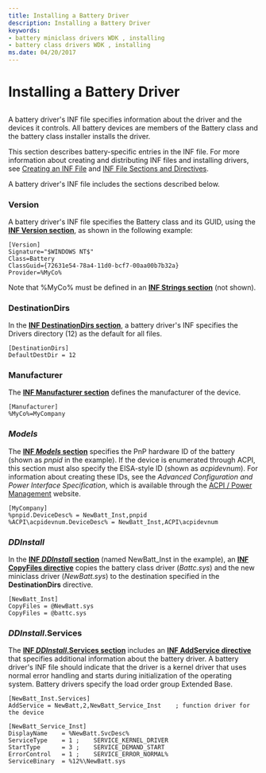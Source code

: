 ```yaml
---
title: Installing a Battery Driver
description: Installing a Battery Driver
keywords:
- battery miniclass drivers WDK , installing
- battery class drivers WDK , installing
ms.date: 04/20/2017
---
```


# Installing a Battery Driver


## <span id="ddk_installing_a_battery_driver_dg"></span><span id="DDK_INSTALLING_A_BATTERY_DRIVER_DG"></span>


A battery driver's INF file specifies information about the driver and the devices it controls. All battery devices are members of the Battery class and the battery class installer installs the driver.

This section describes battery-specific entries in the INF file. For more information about creating and distributing INF files and installing drivers, see [Creating an INF File](../install/overview-of-inf-files.md) and [INF File Sections and Directives](../install/index.md).

A battery driver's INF file includes the sections described below.

### <span id="Version"></span><span id="version"></span><span id="VERSION"></span>Version

A battery driver's INF file specifies the Battery class and its GUID, using the [**INF Version section**](../install/inf-version-section.md), as shown in the following example:

``` syntax
[Version]
Signature="$WINDOWS NT$"
Class=Battery
ClassGuid={72631e54-78a4-11d0-bcf7-00aa00b7b32a}
Provider=%MyCo%
```

Note that %MyCo% must be defined in an [**INF Strings section**](../install/inf-strings-section.md) (not shown).

### <span id="DestinationDirs"></span><span id="destinationdirs"></span><span id="DESTINATIONDIRS"></span>DestinationDirs

In the [**INF DestinationDirs section**](../install/inf-destinationdirs-section.md), a battery driver's INF specifies the Drivers directory (12) as the default for all files.

``` syntax
[DestinationDirs]
DefaultDestDir = 12
```

### <span id="Manufacturer"></span><span id="manufacturer"></span><span id="MANUFACTURER"></span>Manufacturer

The [**INF Manufacturer section**](../install/inf-manufacturer-section.md) defines the manufacturer of the device.

``` syntax
[Manufacturer]
%MyCo%=MyCompany
```

### <span id="Models"></span><span id="models"></span><span id="MODELS"></span>*Models*

The [**INF *Models* section**](../install/inf-models-section.md) specifies the PnP hardware ID of the battery (shown as *pnpid* in the example). If the device is enumerated through ACPI, this section must also specify the EISA-style ID (shown as *acpidevnum*). For information about creating these IDs, see the *Advanced Configuration and Power Interface Specification*, which is available through the [ACPI / Power Management](https://uefi.org/acpi/specs) website.

``` syntax
[MyCompany]
%pnpid.DeviceDesc% = NewBatt_Inst,pnpid
%ACPI\acpidevnum.DeviceDesc% = NewBatt_Inst,ACPI\acpidevnum
```

### <span id="DDInstall"></span><span id="ddinstall"></span><span id="DDINSTALL"></span>*DDInstall*

In the [**INF *DDInstall* section**](../install/inf-ddinstall-section.md) (named NewBatt\_Inst in the example), an [**INF CopyFiles directive**](../install/inf-copyfiles-directive.md) copies the battery class driver (*Battc.sys*) and the new miniclass driver (*NewBatt.sys*) to the destination specified in the **DestinationDirs** directive.

``` syntax
[NewBatt_Inst]
CopyFiles = @NewBatt.sys
CopyFiles = @battc.sys
```

### <span id="DDInstall.Services"></span><span id="ddinstall.services"></span><span id="DDINSTALL.SERVICES"></span>*DDInstall*.Services

The [**INF *DDInstall*.Services section**](../install/inf-ddinstall-services-section.md) includes an [**INF AddService directive**](../install/inf-addservice-directive.md) that specifies additional information about the battery driver. A battery driver's INF file should indicate that the driver is a kernel driver that uses normal error handling and starts during initialization of the operating system. Battery drivers specify the load order group Extended Base.

``` syntax
[NewBatt_Inst.Services]
AddService = NewBatt,2,NewBatt_Service_Inst    ; function driver for the device
 
[NewBatt_Service_Inst]
DisplayName    = %NewBatt.SvcDesc%
ServiceType    = 1 ;    SERVICE_KERNEL_DRIVER
StartType      = 3 ;    SERVICE_DEMAND_START
ErrorControl   = 1 ;    SERVICE_ERROR_NORMAL%
ServiceBinary  = %12%\NewBatt.sys
```


